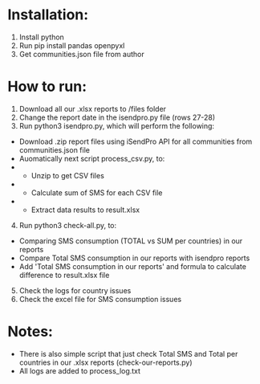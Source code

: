 # Installation:
1. Install python
2. Run pip install pandas openpyxl
3. Get communities.json file from author

# How to run:
1. Download all our .xlsx reports to /files folder
2. Change the report date in the isendpro.py file (rows 27-28)
3. Run python3 isendpro.py, which will perform the following:
- Download .zip report files using iSendPro API for all communities from communities.json file
- Auomatically next script process_csv.py, to:
- - Unzip to get CSV files
- - Calculate sum of SMS for each CSV file
- - Extract data results to result.xlsx
4. Run python3 check-all.py, to:
- Comparing SMS consumption (TOTAL vs SUM per countries) in our reports
- Compare Total SMS consumption in our reports with isendpro reports
- Add 'Total SMS consumption in our reports' and formula to calculate difference to result.xlsx file
5. Check the logs for country issues
6. Check the excel file for SMS consumption issues

# Notes:
- There is also simple script that just check Total SMS and Total per countries in our .xlsx reports (check-our-reports.py)
- All logs are added to process_log.txt